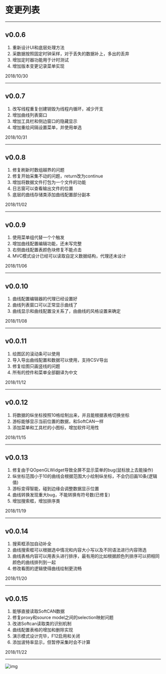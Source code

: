 # 变更列表

------

## v0.0.6 

1. 重新设计UI和底层处理方法 
2. 采数据按照固定时钟采样，对于丢失的数据补上，多出的丢弃 
3. 增加定时器功能用于计时测试 
4. 增加版本变更记录菜单实现 

2018/10/30 

------

## v0.0.7 

1. 改写线程重复创建销毁为线程内循环，减少开支 
2. 增加曲线列表窗口 
3. 增加工具栏和侧边窗口的隐藏显示 
4. 增加重绘间隔设置菜单，并使用单选 

2018/10/31 

------

## v0.0.8 

1. 修复刷新时数组越界的问题 
2. 修复开始采集不动的问题，return改为continue 
3. 增加将数据文件打包为一个文件的功能 
4. 日志窗可以查看输出文件的位置 
5. 底层的曲线存储类添加曲线配置部分副本 

2018/11/02 

------

## v0.0.9 

1. 使用菜单组代替一个个触发 
2. 增加曲线配置编辑功能，还未写完整 
3. 右侧曲线配置表颜色块修复不能点击 
4. MVC模式设计已经可以读取自定义数据结构，代理还未设计 

2018/11/06 

------

## v0.0.10 

1. 曲线配置编辑器的代理已经设置好 
2. 曲线列表窗口可以正常显示曲线了 
3. 曲线显示和曲线配置没关系了，由曲线的风格设置来确定 

2018/11/08 

------

## v0.0.11 

1. 绘图区的滚动条可以使用 
2. 导入导出曲线配置和数据可以使用，支持CSV导出 
3. 修复绘图只画竖线的问题 
4. 所有的控件和菜单全部翻译为中文 

2018/11/12 

------

## v0.0.12 

1. 将数据的纵坐标按照10格绘制出来，并且能根据表格切换坐标 
2. 游标能够显示当前位置的数据，和SoftCAN一样 
3. 添加菜单和工具栏的小图标，增加软件可用性 

2018/11/15 

------

## v0.0.13 

1. 修复由于QOpenGLWidget导致全屏不显示菜单的bug(鼠标放上去能操作) 
2. 纵坐标范围小于10的曲线会根据范围大小绘制纵坐标，不会仍旧画10条(逻辑值) 
3. 游标变得智能，碰到边缘会调整数据显示位置 
4. 曲线转换发现重大bug，不能转换有符号数(已修复) 
5. 增加搜索框，增加排序类 

2018/11/19 

------

## v0.0.14 

1. 搜索框添加自动补全 
2. 曲线搜索框可以根据选中情况和内容大小写以及不同语法进行内容筛选 
3. 曲线表格内容可以用表头进行排序，最有用的比如根据颜色列排序可以把相同颜色的曲线排列到一起 
4. 修改看图的逻辑使得曲线绘制更流畅 

2018/11/20 

------

## v0.0.15 

1. 能够直接读取SoftCAN数据 
2. 修复proxy和source model之间的selection映射问题 
3. 改进Softcan读取类的识别机制 
4. 曲线配置表格的增加和删除实现 
5. 演示模式设计完毕，F12启用和关闭 
6. 添加波特率显示，但暂停采集时会不计算 

2018/11/22 

------

![img](res/ui/logo.ico) 